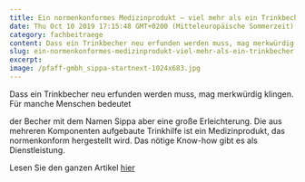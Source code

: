 ```yaml
---
title: Ein normenkonformes Medizinprodukt – viel mehr als ein Trinkbecher
date: Thu Oct 10 2019 17:15:48 GMT+0200 (Mitteleuropäische Sommerzeit)
category: fachbeitraege
content: Dass ein Trinkbecher neu erfunden werden muss, mag merkwürdig klingen. Für manche Menschen bedeutet der Becher mit dem Namen Sippa aber eine große Erleichterung. Die aus mehreren Komponenten aufgebaute Trinkhilfe ist ein Medizinprodukt, das normenkonform hergestellt wird. Das nötige Know-how gibt es als Dienstleistung.    Lesen Sie den ganzen Artikel hier.
slug: ein-normenkonformes-medizinprodukt-viel-mehr-als-ein-trinkbecher
excerpt: 
image: /pfaff-gmbh_sippa-startnext-1024x683.jpg
---
```


Dass ein Trinkbecher neu erfunden werden muss, mag merkwürdig klingen. Für manche Menschen bedeutet 

<!--more-->

der Becher mit dem Namen Sippa aber eine große Erleichterung. Die aus mehreren Komponenten aufgebaute Trinkhilfe ist ein Medizinprodukt, das normenkonform hergestellt wird. Das nötige Know-how gibt es als Dienstleistung.

Lesen Sie den ganzen Artikel <a href="http://www.devicemed.de/ein-normenkonformes-medizinprodukt-viel-mehr-als-ein-trinkbecher-a-867421" target="_blank">hier</a>